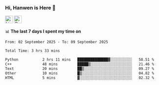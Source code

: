### Hi, Hanwen is Here 👋
<p>
	<a href="https://www.linkedin.com/in/liu-hanwen/"><img src="https://img.shields.io/badge/@hanwen-0A66C2?style=flat&logo=LinkedIn&logoColor=white" alt="Linkedin"  height="25px"/></a> 
	<a href="https://scholar.google.com/citations?user=HDF0su0AAAAJ"><img src="https://img.shields.io/badge/scholar-4385FE.svg?&style=plastic&logo=google-scholar&logoColor=white" alt="Google Scholar" height="25px"> </a>
</p>

📊 **The last 7 days I spent my time on** 
<!--START_SECTION:waka-->

```txt
From: 02 September 2025 - To: 09 September 2025

Total Time: 3 hrs 33 mins

Python           2 hrs 11 mins   ██████████████▓░░░░░░░░░░   58.51 %
C++              48 mins         █████▒░░░░░░░░░░░░░░░░░░░   21.46 %
Text             20 mins         ██▒░░░░░░░░░░░░░░░░░░░░░░   09.27 %
Other            10 mins         █▒░░░░░░░░░░░░░░░░░░░░░░░   04.82 %
HTML             5 mins          ▓░░░░░░░░░░░░░░░░░░░░░░░░   02.32 %
```

<!--END_SECTION:waka-->


<!--
**david990917/david990917** is a ✨ _special_ ✨ repository because its `README.md` (this file) appears on your GitHub profile.

Here are some ideas to get you started:

- 🔭 I’m currently working on ...
- 🌱 I’m currently learning ...
- 👯 I’m looking to collaborate on ...
- 🤔 I’m looking for help with ...
- 💬 Ask me about ...
- 📫 How to reach me: ...
- 😄 Pronouns: ...
- ⚡ Fun fact: ...
-->
